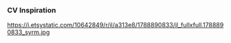 ### CV Inspiration
https://i.etsystatic.com/10642849/r/il/a313e8/1788890833/il_fullxfull.1788890833_syrm.jpg